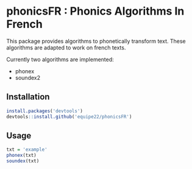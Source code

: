 # phonicsFR : Phonics Algorithms In French

This package provides algorithms to phonetically transform text. These algorithms are adapted to work on french texts.

Currently two algorithms are implemented:

- phonex
- soundex2

## Installation

```r
install.packages('devtools')
devtools::install.github('equipe22/phonicsFR')
```

## Usage

```r
txt = 'example'
phonex(txt)
soundex(txt)
```

